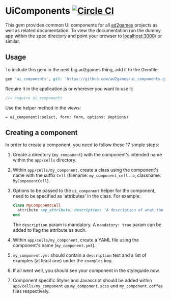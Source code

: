 # UiComponents [![Circle CI](https://circleci.com/gh/ad2games/ui_components.svg?style=svg)](https://circleci.com/gh/ad2games/ui_components)

This gem provides common UI components for all
[ad2games](http://www.ad2games.com/) projects as well as related documentation.
To view the documentation run the dummy app within the spec directory and
point your browser to [localhost:3000/](http://localhost:3000/) or similar.

## Usage

To include this gem in the next big ad2games thing, add it to the Gemfile:

```ruby
gem 'ui_components', git: 'https://github.com/ad2games/ui_components.git'
```

Require it in the application.js or wherever you want to use it:

```js
//= require ui_components
```

Use the helper method in the views:

```haml
= ui_component(:select, form: form, options: @options)
```

## Creating a component

In order to create a component, you need to follow these 17 simple steps:

1. Create a directory (`my_component`) with the component's intended name
   within the `app/cells` directory.
2. Within `app/cells/my_component`, create a class using the component's
   name with the suffix `Cell` (filename: `my_component_cell.rb`, classname:
   `MyComponentCell`).
3. Options to be passed to the `ui_component` helper for the component,
   need to be specified as 'attributes' in the class. For example:

   ```ruby
   class MyComponentCell
     attribute :my_attribute, description: 'A description of what the attribute is for.'
   end
   ```

   The `description` param is mandatory. A `mandatory: true` param can be
   added to flag the attribute as such.
3. Within `app/cells/my_component`, create a YAML file using the component's
   name (`my_component.yml`).
4. `my_component.yml` should contain a `description` text and a list
   of examples (at least one) under the `examples` key.
5. If all went well, you should see your component in the styleguide
   now.
6. Component specific Styles and Javascript should be added within
   `app/cells/my_component` as
   `my_component.scss` and `my_component.coffee` files respectively.
